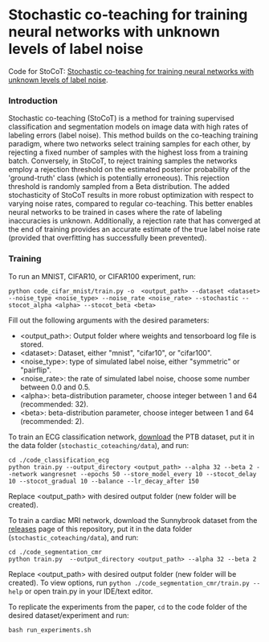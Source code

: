 # Stochastic co-teaching for training neural networks with unknown levels of label noise

Code for StoCoT: [Stochastic co-teaching for training neural networks with unknown levels of label noise](https://www.nature.com/articles/s41598-023-43864-7).

### Introduction
Stochastic co-teaching (StoCoT) is a method for training supervised classification and segmentation models on image data with high rates of labeling errors (label noise).
This method builds on the co-teaching training paradigm, where two networks select training samples for each other, 
by rejecting a fixed number of samples with the highest loss from a training batch. 
Conversely, in StoCoT, to reject training samples the networks employ a rejection threshold on the estimated posterior probability of the 'ground-truth' class (which is potentially erroneous).
This rejection threshold is randomly sampled from a Beta distribution. 
The added stochasticity of StoCoT results in more robust optimization with respect to varying noise rates, compared to regular co-teaching.
This better enables neural networks to be trained in cases where the rate of labeling inaccuracies is unknown.
Additionally, a rejection rate that has converged at the end of training provides an accurate estimate of the true label noise rate (provided that overfitting has successfully been prevented).

### Training
To run an MNIST, CIFAR10, or CIFAR100 experiment, run:

```python code_cifar_mnist/train.py -o  <output_path> --dataset <dataset> --noise_type <noise_type> --noise_rate <noise_rate> --stochastic --stocot_alpha <alpha> --stocot_beta <beta>```

Fill out the following arguments with the desired parameters:
- <output_path>: Output folder where weights and tensorboard log file is stored.
- \<dataset>: Dataset, either "mnist", "cifar10", or "cifar100".
- <noise_type>: type of simulated label noise, either "symmetric" or "pairflip".
- <noise_rate>: the rate of simulated label noise, choose some number between 0.0 and 0.5.
- \<alpha>: beta-distribution parameter, choose integer between 1 and 64 (recommended: 32).
- \<beta>: beta-distribution parameter, choose integer between 1 and 64 (recommended: 2).

To train an ECG classification network, [download](https://physionet.org/content/ptb-xl/1.0.3/) the PTB dataset, 
put it in the data folder (```stochastic_coteaching/data```), and run:

```
cd ./code_classification_ecg
python train.py --output_directory <output_path> --alpha 32 --beta 2 --network wangresnet --epochs 50 --store_model_every 10 --stocot_delay 10 --stocot_gradual 10 --balance --lr_decay_after 150
```
Replace <output_path> with desired output folder (new folder will be created).

To train a cardiac MRI network, download the Sunnybrook dataset from the [releases](https://github.com/GEJansen/stochastic-coteaching/releases) page of this repository, put it in the data folder 
(```stochastic_coteaching/data```), and run:

```
cd ./code_segmentation_cmr
python train.py  --output_directory <output_path> --alpha 32 --beta 2
```
Replace <output_path> with desired output folder (new folder will be created). 
To view options, run ```python ./code_segmentation_cmr/train.py --help``` or open train.py in your IDE/text editor.

To replicate the experiments from the paper, ```cd``` to the code folder of the desired dataset/experiment and run:

```
bash run_experiments.sh
```
